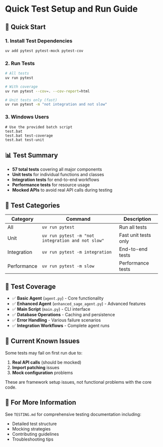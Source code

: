 # Quick Test Setup and Run Guide

## 🚀 Quick Start

### 1. Install Test Dependencies
```bash
uv add pytest pytest-mock pytest-cov
```

### 2. Run Tests
```bash
# All tests
uv run pytest

# With coverage
uv run pytest --cov=. --cov-report=html

# Unit tests only (fast)
uv run pytest -m "not integration and not slow"
```

### 3. Windows Users
```batch
# Use the provided batch script
test.bat
test.bat test-coverage
test.bat test-unit
```

## 📊 Test Summary

- **57 total tests** covering all major components
- **Unit tests** for individual functions and classes
- **Integration tests** for end-to-end workflows
- **Performance tests** for resource usage
- **Mocked APIs** to avoid real API calls during testing

## 🔧 Test Categories

| Category | Command | Description |
|----------|---------|-------------|
| All | `uv run pytest` | Run all tests |
| Unit | `uv run pytest -m "not integration and not slow"` | Fast unit tests only |
| Integration | `uv run pytest -m integration` | End-to-end tests |
| Performance | `uv run pytest -m slow` | Performance tests |

## 📁 Test Coverage

- ✅ **Basic Agent** (`agent.py`) - Core functionality
- ✅ **Enhanced Agent** (`enhanced_sage_agent.py`) - Advanced features
- ✅ **Main Script** (`main.py`) - CLI interface
- ✅ **Database Operations** - Caching and persistence
- ✅ **Error Handling** - Various failure scenarios
- ✅ **Integration Workflows** - Complete agent runs

## 🐛 Current Known Issues

Some tests may fail on first run due to:
1. **Real API calls** (should be mocked)
2. **Import patching** issues
3. **Mock configuration** problems

These are framework setup issues, not functional problems with the core code.

## 📖 For More Information

See `TESTING.md` for comprehensive testing documentation including:
- Detailed test structure
- Mocking strategies
- Contributing guidelines
- Troubleshooting tips

